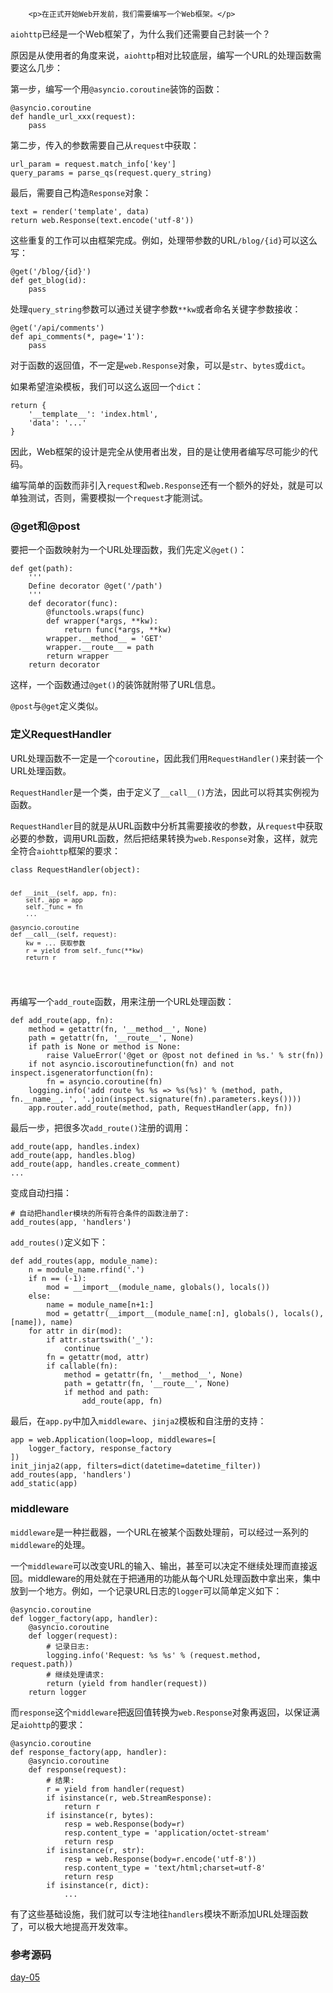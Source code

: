 ﻿
        <p>在正式开始Web开发前，我们需要编写一个Web框架。</p>
<p><code>aiohttp</code>已经是一个Web框架了，为什么我们还需要自己封装一个？</p>
<p>原因是从使用者的角度来说，<code>aiohttp</code>相对比较底层，编写一个URL的处理函数需要这么几步：</p>
<p>第一步，编写一个用<code>@asyncio.coroutine</code>装饰的函数：</p>
<pre><code>@asyncio.coroutine
def handle_url_xxx(request):
    pass
</code></pre><p>第二步，传入的参数需要自己从<code>request</code>中获取：</p>
<pre><code>url_param = request.match_info[&#39;key&#39;]
query_params = parse_qs(request.query_string)
</code></pre><p>最后，需要自己构造<code>Response</code>对象：</p>
<pre><code>text = render(&#39;template&#39;, data)
return web.Response(text.encode(&#39;utf-8&#39;))
</code></pre><p>这些重复的工作可以由框架完成。例如，处理带参数的URL<code>/blog/{id}</code>可以这么写：</p>
<pre><code>@get(&#39;/blog/{id}&#39;)
def get_blog(id):
    pass
</code></pre><p>处理<code>query_string</code>参数可以通过关键字参数<code>**kw</code>或者命名关键字参数接收：</p>
<pre><code>@get(&#39;/api/comments&#39;)
def api_comments(*, page=&#39;1&#39;):
    pass
</code></pre><p>对于函数的返回值，不一定是<code>web.Response</code>对象，可以是<code>str</code>、<code>bytes</code>或<code>dict</code>。</p>
<p>如果希望渲染模板，我们可以这么返回一个<code>dict</code>：</p>
<pre><code>return {
    &#39;__template__&#39;: &#39;index.html&#39;,
    &#39;data&#39;: &#39;...&#39;
}
</code></pre><p>因此，Web框架的设计是完全从使用者出发，目的是让使用者编写尽可能少的代码。</p>
<p>编写简单的函数而非引入<code>request</code>和<code>web.Response</code>还有一个额外的好处，就是可以单独测试，否则，需要模拟一个<code>request</code>才能测试。</p>
<h3 id="-get-post">@get和@post</h3>
<p>要把一个函数映射为一个URL处理函数，我们先定义<code>@get()</code>：</p>
<pre><code>def get(path):
    &#39;&#39;&#39;
    Define decorator @get(&#39;/path&#39;)
    &#39;&#39;&#39;
    def decorator(func):
        @functools.wraps(func)
        def wrapper(*args, **kw):
            return func(*args, **kw)
        wrapper.__method__ = &#39;GET&#39;
        wrapper.__route__ = path
        return wrapper
    return decorator
</code></pre><p>这样，一个函数通过<code>@get()</code>的装饰就附带了URL信息。</p>
<p><code>@post</code>与<code>@get</code>定义类似。</p>
<h3 id="-requesthandler">定义RequestHandler</h3>
<p>URL处理函数不一定是一个<code>coroutine</code>，因此我们用<code>RequestHandler()</code>来封装一个URL处理函数。</p>
<p><code>RequestHandler</code>是一个类，由于定义了<code>__call__()</code>方法，因此可以将其实例视为函数。</p>
<p><code>RequestHandler</code>目的就是从URL函数中分析其需要接收的参数，从<code>request</code>中获取必要的参数，调用URL函数，然后把结果转换为<code>web.Response</code>对象，这样，就完全符合<code>aiohttp</code>框架的要求：</p>
<pre><code>class RequestHandler(object):

    def __init__(self, app, fn):
        self._app = app
        self._func = fn
        ...

    @asyncio.coroutine
    def __call__(self, request):
        kw = ... 获取参数
        r = yield from self._func(**kw)
        return r
</code></pre><p>再编写一个<code>add_route</code>函数，用来注册一个URL处理函数：</p>
<pre><code>def add_route(app, fn):
    method = getattr(fn, &#39;__method__&#39;, None)
    path = getattr(fn, &#39;__route__&#39;, None)
    if path is None or method is None:
        raise ValueError(&#39;@get or @post not defined in %s.&#39; % str(fn))
    if not asyncio.iscoroutinefunction(fn) and not inspect.isgeneratorfunction(fn):
        fn = asyncio.coroutine(fn)
    logging.info(&#39;add route %s %s =&gt; %s(%s)&#39; % (method, path, fn.__name__, &#39;, &#39;.join(inspect.signature(fn).parameters.keys())))
    app.router.add_route(method, path, RequestHandler(app, fn))
</code></pre><p>最后一步，把很多次<code>add_route()</code>注册的调用：</p>
<pre><code>add_route(app, handles.index)
add_route(app, handles.blog)
add_route(app, handles.create_comment)
...
</code></pre><p>变成自动扫描：</p>
<pre><code># 自动把handler模块的所有符合条件的函数注册了:
add_routes(app, &#39;handlers&#39;)
</code></pre><p><code>add_routes()</code>定义如下：</p>
<pre><code>def add_routes(app, module_name):
    n = module_name.rfind(&#39;.&#39;)
    if n == (-1):
        mod = __import__(module_name, globals(), locals())
    else:
        name = module_name[n+1:]
        mod = getattr(__import__(module_name[:n], globals(), locals(), [name]), name)
    for attr in dir(mod):
        if attr.startswith(&#39;_&#39;):
            continue
        fn = getattr(mod, attr)
        if callable(fn):
            method = getattr(fn, &#39;__method__&#39;, None)
            path = getattr(fn, &#39;__route__&#39;, None)
            if method and path:
                add_route(app, fn)
</code></pre><p>最后，在<code>app.py</code>中加入<code>middleware</code>、<code>jinja2</code>模板和自注册的支持：</p>
<pre><code>app = web.Application(loop=loop, middlewares=[
    logger_factory, response_factory
])
init_jinja2(app, filters=dict(datetime=datetime_filter))
add_routes(app, &#39;handlers&#39;)
add_static(app)
</code></pre><h3 id="middleware">middleware</h3>
<p><code>middleware</code>是一种拦截器，一个URL在被某个函数处理前，可以经过一系列的<code>middleware</code>的处理。</p>
<p>一个<code>middleware</code>可以改变URL的输入、输出，甚至可以决定不继续处理而直接返回。middleware的用处就在于把通用的功能从每个URL处理函数中拿出来，集中放到一个地方。例如，一个记录URL日志的<code>logger</code>可以简单定义如下：</p>
<pre><code>@asyncio.coroutine
def logger_factory(app, handler):
    @asyncio.coroutine
    def logger(request):
        # 记录日志:
        logging.info(&#39;Request: %s %s&#39; % (request.method, request.path))
        # 继续处理请求:
        return (yield from handler(request))
    return logger
</code></pre><p>而<code>response</code>这个<code>middleware</code>把返回值转换为<code>web.Response</code>对象再返回，以保证满足<code>aiohttp</code>的要求：</p>
<pre><code>@asyncio.coroutine
def response_factory(app, handler):
    @asyncio.coroutine
    def response(request):
        # 结果:
        r = yield from handler(request)
        if isinstance(r, web.StreamResponse):
            return r
        if isinstance(r, bytes):
            resp = web.Response(body=r)
            resp.content_type = &#39;application/octet-stream&#39;
            return resp
        if isinstance(r, str):
            resp = web.Response(body=r.encode(&#39;utf-8&#39;))
            resp.content_type = &#39;text/html;charset=utf-8&#39;
            return resp
        if isinstance(r, dict):
            ...
</code></pre><p>有了这些基础设施，我们就可以专注地往<code>handlers</code>模块不断添加URL处理函数了，可以极大地提高开发效率。</p>
<h3 id="-">参考源码</h3>
<p><a href="https://github.com/michaelliao/awesome-python3-webapp/tree/day-05">day-05</a></p>

    